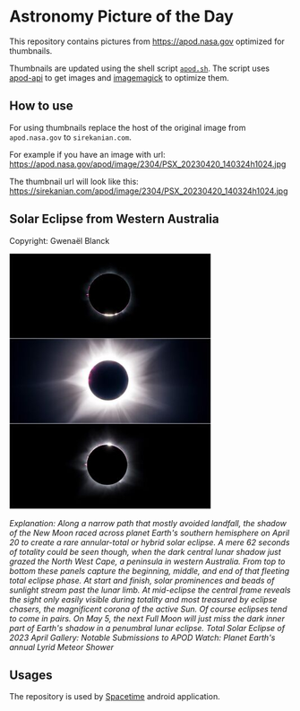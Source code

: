 # Astronomy Picture of the Day

This repository contains pictures from https://apod.nasa.gov optimized for thumbnails.

Thumbnails are updated using the shell script [`apod.sh`](apod.sh). The script
uses [apod-api](https://github.com/nasa/apod-api) to get images and [imagemagick](https://imagemagick.org) to
optimize them.

## How to use

For using thumbnails replace the host of the original image from `apod.nasa.gov` to `sirekanian.com`.

For example if you have an image with url:<br>
https://apod.nasa.gov/apod/image/2304/PSX_20230420_140324h1024.jpg

The thumbnail url will look like this:<br>
https://sirekanian.com/apod/image/2304/PSX_20230420_140324h1024.jpg

## Solar Eclipse from Western Australia

Copyright: Gwenaël Blanck

[![the picture of the day][1]][2]

_Explanation: Along a narrow path that mostly avoided landfall, the shadow of the New Moon raced across planet Earth's southern hemisphere on April 20 to create a rare annular-total or hybrid solar eclipse. A mere 62 seconds of totality could be seen though, when the dark central lunar shadow just grazed the North West Cape, a peninsula in western Australia. From top to bottom these panels capture the beginning, middle, and end of that fleeting total eclipse phase. At start and finish, solar prominences and beads of sunlight stream past the lunar limb. At mid-eclipse the central frame reveals the sight only easily visible during totality and most treasured by eclipse chasers, the magnificent corona of the active Sun. Of course eclipses tend to come in pairs. On May 5, the next Full Moon will just miss the dark inner part of Earth's shadow in a penumbral lunar eclipse.   Total Solar Eclipse of 2023 April Gallery: Notable Submissions to APOD Watch: Planet Earth's annual Lyrid Meteor Shower_

## Usages

The repository is used by [Spacetime][3] android application.

[1]: image/2304/PSX_20230420_140324h1024.jpg

[2]: https://apod.nasa.gov/apod/image/2304/PSX_20230420_140324h1024.jpg

[3]: https://github.com/sirekanian/spacetime
